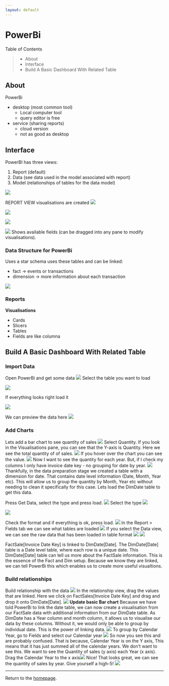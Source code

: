 ```yaml
---
layout: default
---
```

# PowerBi
Table of Contents
>   - About
>   - Interface
>   - Build A Basic Dashboard With Related Table

## About
PowerBi 
- desktop (most common tool)
	- Local computer tool
	- query editor is free
- service (sharing reports) 
	- cloud version 
	- not as good as desktop

## Interface
PowerBI has three views: 
1. Report (default)
2. Data (see data used in the model associated with report)
3. Model (relationships of tables for the data model)

![](/docs/assets/ui-1.png)

REPORT VIEW 
visualisations are created
![](/docs/assets/ui-2.png)

![](/docs/assets/ui-3.png)

![](/docs/assets/ui-4.png)

![](/docs/assets/ui-5.png)
Shows available fields (can be dragged into any pane to modify visualisations).

### Data Structure for PowerBi 
Uses a star schema uses these tables and can be linked: 
- fact → events or transactions
- dimension → more information about each transaction

![](/docs/assets/ui-6.png)

### Reports

**Visualisations**
- Cards 
- Slicers 
- Tables 
- Fields are like columna

## Build A Basic Dashboard With Related Table

### Import Data
Open PowerBi and get some data
![](/docs/assets/Untitled.png)
Select the table you want to load

![](/docs/assets/Untitled%201.png)

If everything looks right load it

![](/docs/assets/Untitled%202.png)

We can preview the data here
![](/docs/assets/Untitled%203.png)

### Add Charts
Lets add a bar chart to see quantity of sales
![](/docs/assets/Untitled%204.png)
Select Quantity. If you look in the Visualisations pane, you can see that the Y-axis is Quantity. Here we see the total quantity of of sales.
![](/docs/assets/Untitled%205.png)
If you hover over the chart you can see the value.
![](/docs/assets/Untitled%206.png)
Now I want to see the quantity for each year. But, if I check my columns I only have invoice date key - no grouping for date by year.
![](/docs/assets/Untitled%207.png)
Thankfully, in the data preparation stage we created a table with a dimension for date. That contains date level information (Date, Month, Year etc). This will allow us to group the quantity by Month, Year etc without needing to clean it specifically for this case. Lets load the DimDate table to get this data.

Press Get Data, select the type and press load.
![](/docs/assets/Untitled%208.png)
Select the type
![](/docs/assets/Untitled%209.png)

![](/docs/assets/Untitled%2010.png)

Check the format and if everything is ok, press load.
![](/docs/assets/Untitled%2011.png)
In the Report > Fields tab we can see what tables are loaded
![](/docs/assets/Untitled%2011.png)
If you select the Data view, we can see the raw data that has been loaded in table format
![](/docs/assets/Untitled%2013.png)
![](/docs/assets/Untitled%2014.png)

FactSale[Invoice Date Key] is linked to DimDate[Date]. The DimDate[Date] table is a Date level table, where each row is a unique date. This DimDate[Date] table can tell us more about the FactSale information. This is the essence of the Fact and Dim setup. Because we know they are linked, we can tell PowerBi this which enables us to create more useful visualtions.

### Build relationships 
Build relationship with the data
![](/docs/assets/Untitled%2015.png)
In the relationship view, drag the values that are linked. Here we click on FactSales[Invoice Date Key] and drag and drop it onto DimDate[Date].
![](/docs/assets/Untitled%2016.png)
**Update basic Bar chart**
Because we have told PowerBi to link the date table, we can now create a visualisation from our FactSale data with additional information from our DimDate table. As DimDate has a Year column and month column, it allows us to visualise our data by these columns. Without it, we would only be able to group by individual date. This is the power of linking data.
![](/docs/assets/Untitled%2017.png)
To group by Calendar Year, go to Fields and select our Calendar year
![](/docs/assets/Untitled%2018.png)
So now you see this and are probably confused. That is because, Calendar Year is on the Y axis, This means that it has just summed all of the calendar years. We don’t want to see this. We want to see the Quantity of sales (y axis) each Year (x axis). Drag the Calendar Year to the x axis![](/docs/assets/Untitled%2019.png)
Nice! That looks great, we can see the quantity of sales by year. Give yourself a high-5!
![](/docs/assets/Untitled%2020.png)


---
Return to the [homepage](../../../index.md).